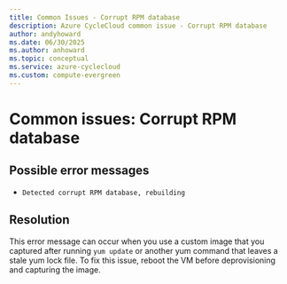 ```yaml
---
title: Common Issues - Corrupt RPM database
description: Azure CycleCloud common issue - Corrupt RPM database
author: andyhoward
ms.date: 06/30/2025
ms.author: anhoward
ms.topic: conceptual
ms.service: azure-cyclecloud
ms.custom: compute-evergreen
---
```



# Common issues: Corrupt RPM database

## Possible error messages

- `Detected corrupt RPM database, rebuilding`

## Resolution

This error message can occur when you use a custom image that you captured after running `yum update` or another yum command that leaves a stale yum lock file. To fix this issue, reboot the VM before deprovisioning and capturing the image.

